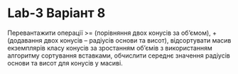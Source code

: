 # Lab-3 Варіант 8
Перевантажити операції >= (порівняння двох конусів за об’ємом), + (додавання двох конусів – радіусів основи та висот), відсортувати масив екземплярів класу конусів за зростанням об’ємів з використанням алгоритму сортування вставками, обчислити середнє значення радіусів основи та висот для конусів у масиві.
